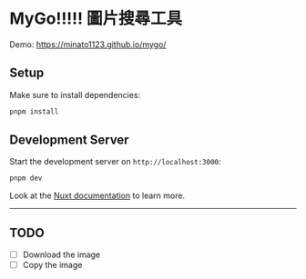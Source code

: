 # MyGo!!!!! 圖片搜尋工具

Demo: https://minato1123.github.io/mygo/

## Setup

Make sure to install dependencies:

```bash
pnpm install
```

## Development Server

Start the development server on `http://localhost:3000`:

```bash
pnpm dev
```

Look at the [Nuxt documentation](https://nuxt.com/docs/getting-started/introduction) to learn more.

---
## TODO

- [ ] Download the image
- [ ] Copy the image
